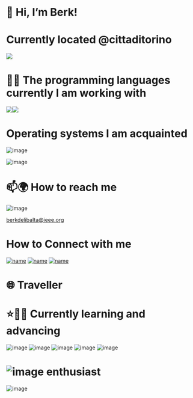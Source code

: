 # 👋 Hi, I’m Berk!

# Currently located @cittaditorino
<img src="https://upload.wikimedia.org/wikipedia/commons/thumb/9/9d/Turin_at_sunset.jpg/800px-Turin_at_sunset.jpg"/>

#

# 👨‍💻 The programming languages currently I am working with
<img src="https://img.icons8.com/color/96/000000/java-coffee-cup-logo--v1.png"/><img src="https://img.icons8.com/color/96/000000/c-programming.png"/>
# Operating systems I am acquainted
![image](https://upload.wikimedia.org/wikipedia/commons/thumb/e/e6/Windows_11_logo.svg/250px-Windows_11_logo.svg.png)

![image](https://upload.wikimedia.org/wikipedia/commons/thumb/3/3a/Logo-ubuntu_no%28r%29-black_orange-hex.svg/250px-Logo-ubuntu_no%28r%29-black_orange-hex.svg.png)


# 📫🌍 How to reach me 
![image](https://img.shields.io/badge/Gmail-D14836?style=for-the-badge&logo=gmail&logoColor=white)

berkdelibalta@ieee.org 

# How to Connect with me  
[![name](https://img.shields.io/badge/LinkedIn-0077B5?style=for-the-badge&logo=linkedin&logoColor=white)](https://www.linkedin.com/in/berkdelibalta/)
[![name](https://img.shields.io/badge/GitHub-100000?style=for-the-badge&logo=github&logoColor=white)](https://github.com/BerkDelibalta)
[![name](https://img.shields.io/badge/-Hackerrank-2EC866?style=for-the-badge&logo=HackerRank&logoColor=white)](https://www.hackerrank.com/berkdelibalta)

# 🌐 Traveller

# ⭐✌🏻 Currently learning and advancing

![image](https://upload.wikimedia.org/wikipedia/commons/thumb/4/44/Spring_Framework_Logo_2018.svg/245px-Spring_Framework_Logo_2018.svg.png)
![image](https://upload.wikimedia.org/wikipedia/commons/thumb/5/52/Apache_Maven_logo.svg/340px-Apache_Maven_logo.svg.png)
![image](https://upload.wikimedia.org/wikipedia/commons/thumb/9/93/MongoDB_Logo.svg/320px-MongoDB_Logo.svg.png)
![image](https://upload.wikimedia.org/wikipedia/commons/thumb/3/39/Kubernetes_logo_without_workmark.svg/90px-Kubernetes_logo_without_workmark.svg.png)
![image](https://upload.wikimedia.org/wikipedia/commons/thumb/4/4e/Docker_%28container_engine%29_logo.svg/320px-Docker_%28container_engine%29_logo.svg.png)

#
# ![image](https://upload.wikimedia.org/wikipedia/commons/3/33/F1.svg) enthusiast
![image](https://upload.wikimedia.org/wikipedia/en/d/df/Aston_Martin_F1.svg)
<!---
BerkDelibalta/BerkDelibalta is a ✨ special ✨ repository because its `README.md` (this file) appears on your GitHub profile.
You can click the Preview link to take a look at your changes.
--->
